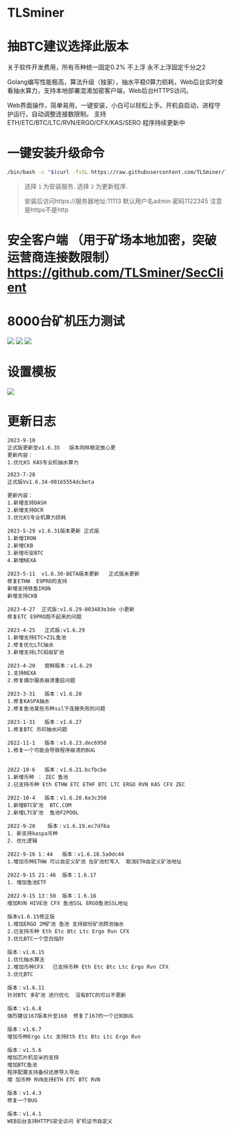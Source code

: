 # TLSminer



# 抽BTC建议选择此版本
关于软件开发费用，所有币种统一固定0.2% 不上浮  永不上浮固定千分之2

Golang编写性能极高，算法升级（独家），抽水平稳0算力损耗，Web后台实时查看抽水算力，支持本地部署混淆加密客户端，Web后台HTTPS访问。

Web界面操作，简单易用，一键安装，小白可以轻松上手。开机自启动，进程守护运行，自动调整连接数限制。 支持ETH/ETC/BTC/LTC/RVN/ERGO/CFX/KAS/SERO 程序持续更新中
# 一键安装升级命令

```bash
/bin/bash -c "$(curl -fsSL https://raw.githubusercontent.com/TLSminer/TLSMiner/main/tlsminer.sh)"
```



> 选择 `1` 为安装服务.
> 选择 `2` 为更新程序.
> 
> 安装后访问https://服务器地址:11113 默认用户名admin 密码1122345 注意是https不是http
# 安全客户端 （用于矿场本地加密，突破运营商连接数限制）https://github.com/TLSminer/SecClient
# 8000台矿机压力测试
![](https://user-images.githubusercontent.com/105292192/188649421-67bdabd3-49f0-40cd-8791-64b6feedab92.png)
![](https://user-images.githubusercontent.com/105292192/168423593-595242fc-0808-4609-b438-7911ab1a92db.png)
![](https://user-images.githubusercontent.com/105292192/168423650-f37b8da0-2a5e-4961-b7f7-eed841cd81b3.png)
# 设置模板
![](https://user-images.githubusercontent.com/105292192/190327307-5dc6eb95-f2aa-46ff-8ad1-ae24d5b2612e.png)
# 更新日志
```
2023-9-10
正式版更新至v1.6.35   版本同样稳定放心更
更新内容：
1.优化KS KAS专业机抽水算力

2023-7-28
正式版Vv1.6.34-00165554dcbeta

更新内容：
1.新增支持DASH
2.新增支持DCR
3.优化KS专业机算力损耗

2023-5-29 v1.6.31版本更新 正式版
1.新增IRON
2.新增CKB
3.新增币安BTC
4.新增NEXA

2023-5-11  v1.6.30-BETA版本更新   正式版未更新
修复ETHW  E9PRO的支持
新增支持铁鱼IRON 
新增支持CKB

2023-4-27  正式版:v1.6.29-003483e3de 小更新
修复ETC E9PRO跑不起来的问题

2023-4-25   正式版:v1.6.29
1.新增支持ETC+ZIL鱼池
2.修复优化LTC抽水
3.新增支持LTC蚂蚁矿池

2023-4-20   尝鲜版本：v1.6.29
1.支持NEXA
2.修复偶尔服务崩溃重启问题

2023-3-31   版本：v1.6.28
1.修复KASPA抽水
2.修复鱼池某些币种ssl下连接失败的问题

2023-1-31   版本：v1.6.27
1.修复BTC 币印抽水问题

2022-11-1   版本：v1.6.23.dec6950
1.修复一个可能会导致程序崩溃的BUG


2022-10-6   版本：v1.6.21.bcfbcbe
1.新增币种 ： ZEC 鱼池
2.已支持币种 Eth ETHW ETC ETHF BTC LTC ERGO RVN KAS CFX ZEC

2022-10-4   版本：v1.6.20.6e3c350
1.新增BTC矿池  BTC.COM
2.新增LTC矿池  鱼池F2POOL

2022-9-20    版本：v1.6.19.ec7df6a
1. 新支持kaspa币种
2. 优化逻辑

2022-9-16 1：44   版本：v1.6.18.5a0dc44
1.增加币种ETHW 可以自定义矿池 在矿池栏写入  取消ETH自定义矿池地址

2022-9-15 21：46  版本：1.6.17
1. 增加鱼池ETF

2022-9-15 13：50  版本：1.6.16   
增加RVN HIVE池 CFX 鱼池SSL ERGO鱼池SSL地址

版本v1.6.15修正版  
1.增加ERGO 2M矿池 鱼池 支持部份矿池跨池抽水
2.已支持币种 Eth Etc Btc Ltc Ergo Rvn CFX
3.优化BTC一个空白指针

版本：v1.6.15
1.优化抽水算法
2.增加币种CFX   已支持币种 Eth Etc Btc Ltc Ergo Rvn CFX
3.优化BTC

版本：v1.6.11
针对BTC 多矿池 进行优化  没有BTC的可以不更新

版本：v1.6.8
强烈建议167版本升至168  修复了167的一个己知BUG

版本：v1.6.7
增加币种Ergo Ltc 支持Eth Etc Btc Ltc Ergo Rvn

版本：v1.5.6
增加芯片机亚米的支持
增加BTC鱼池
程序配置支持备份还原导入导出
增 加币种 RVN支持ETH ETC BTC RVN

版本：v1.4.3
修复一个BUG

版本：v1.4.1
WEB后台支持HTTPS安全访问 矿机证书自定义


